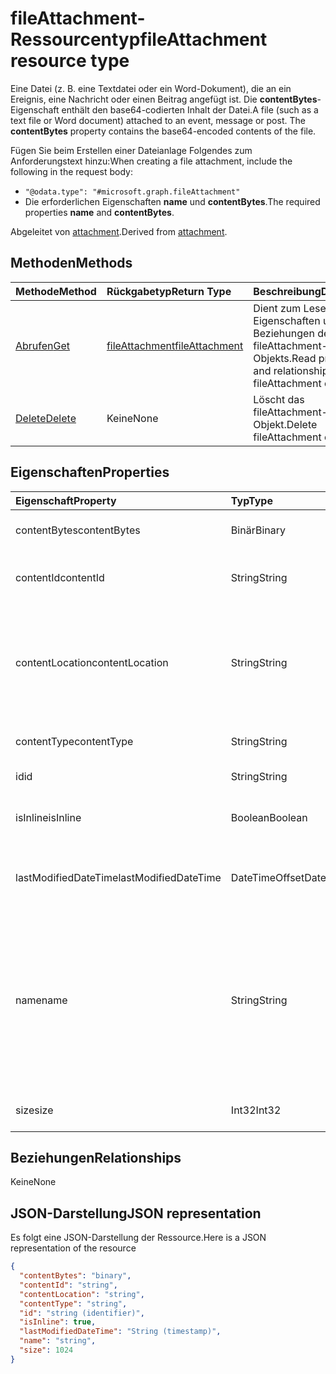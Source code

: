 # <a name="fileattachment-resource-type"></a><span data-ttu-id="c3d03-101">fileAttachment-Ressourcentyp</span><span class="sxs-lookup"><span data-stu-id="c3d03-101">fileAttachment resource type</span></span>

<span data-ttu-id="c3d03-p101">Eine Datei (z. B. eine Textdatei oder ein Word-Dokument), die an ein Ereignis, eine Nachricht oder einen Beitrag angefügt ist. Die **contentBytes**-Eigenschaft enthält den base64-codierten Inhalt der Datei.</span><span class="sxs-lookup"><span data-stu-id="c3d03-p101">A file (such as a text file or Word document) attached to an event, message or post. The  **contentBytes** property contains the base64-encoded contents of the file.</span></span>  

<span data-ttu-id="c3d03-104">Fügen Sie beim Erstellen einer Dateianlage Folgendes zum Anforderungstext hinzu:</span><span class="sxs-lookup"><span data-stu-id="c3d03-104">When creating a file attachment, include the following in the request body:</span></span>

* `"@odata.type": "#microsoft.graph.fileAttachment"`
* <span data-ttu-id="c3d03-105">Die erforderlichen Eigenschaften **name** und **contentBytes**.</span><span class="sxs-lookup"><span data-stu-id="c3d03-105">The required properties **name** and **contentBytes**.</span></span>

<span data-ttu-id="c3d03-106">Abgeleitet von [attachment](attachment.md).</span><span class="sxs-lookup"><span data-stu-id="c3d03-106">Derived from [attachment](attachment.md).</span></span>

## <a name="methods"></a><span data-ttu-id="c3d03-107">Methoden</span><span class="sxs-lookup"><span data-stu-id="c3d03-107">Methods</span></span>

| <span data-ttu-id="c3d03-108">Methode</span><span class="sxs-lookup"><span data-stu-id="c3d03-108">Method</span></span>       | <span data-ttu-id="c3d03-109">Rückgabetyp</span><span class="sxs-lookup"><span data-stu-id="c3d03-109">Return Type</span></span>  |<span data-ttu-id="c3d03-110">Beschreibung</span><span class="sxs-lookup"><span data-stu-id="c3d03-110">Description</span></span>|
|:---------------|:--------|:----------|
|[<span data-ttu-id="c3d03-111">Abrufen</span><span class="sxs-lookup"><span data-stu-id="c3d03-111">Get</span></span>](../api/attachment_get.md) | [<span data-ttu-id="c3d03-112">fileAttachment</span><span class="sxs-lookup"><span data-stu-id="c3d03-112">fileAttachment</span></span>](fileattachment.md) |<span data-ttu-id="c3d03-113">Dient zum Lesen der Eigenschaften und der Beziehungen des fileAttachment-Objekts.</span><span class="sxs-lookup"><span data-stu-id="c3d03-113">Read properties and relationships of fileAttachment object.</span></span>|
|[<span data-ttu-id="c3d03-114">Delete</span><span class="sxs-lookup"><span data-stu-id="c3d03-114">Delete</span></span>](../api/attachment_delete.md) | <span data-ttu-id="c3d03-115">Keine</span><span class="sxs-lookup"><span data-stu-id="c3d03-115">None</span></span> |<span data-ttu-id="c3d03-116">Löscht das fileAttachment-Objekt.</span><span class="sxs-lookup"><span data-stu-id="c3d03-116">Delete fileAttachment object.</span></span> |

## <a name="properties"></a><span data-ttu-id="c3d03-117">Eigenschaften</span><span class="sxs-lookup"><span data-stu-id="c3d03-117">Properties</span></span>
| <span data-ttu-id="c3d03-118">Eigenschaft</span><span class="sxs-lookup"><span data-stu-id="c3d03-118">Property</span></span>     | <span data-ttu-id="c3d03-119">Typ</span><span class="sxs-lookup"><span data-stu-id="c3d03-119">Type</span></span>   |<span data-ttu-id="c3d03-120">Beschreibung</span><span class="sxs-lookup"><span data-stu-id="c3d03-120">Description</span></span>|
|:---------------|:--------|:----------|
|<span data-ttu-id="c3d03-121">contentBytes</span><span class="sxs-lookup"><span data-stu-id="c3d03-121">contentBytes</span></span>|<span data-ttu-id="c3d03-122">Binär</span><span class="sxs-lookup"><span data-stu-id="c3d03-122">Binary</span></span>|<span data-ttu-id="c3d03-123">Der binäre Inhalt der Datei.</span><span class="sxs-lookup"><span data-stu-id="c3d03-123">The binary contents of the file.</span></span>|
|<span data-ttu-id="c3d03-124">contentId</span><span class="sxs-lookup"><span data-stu-id="c3d03-124">contentId</span></span>|<span data-ttu-id="c3d03-125">String</span><span class="sxs-lookup"><span data-stu-id="c3d03-125">String</span></span>|<span data-ttu-id="c3d03-126">Die ID der Anlage im Exchange-Speicher.</span><span class="sxs-lookup"><span data-stu-id="c3d03-126">The ID of the attachment in the Exchange store.</span></span>|
|<span data-ttu-id="c3d03-127">contentLocation</span><span class="sxs-lookup"><span data-stu-id="c3d03-127">contentLocation</span></span>|<span data-ttu-id="c3d03-128">String</span><span class="sxs-lookup"><span data-stu-id="c3d03-128">String</span></span>|<span data-ttu-id="c3d03-129">Der URI (Uniform Resource Identifier), der dem Speicherort des Anlageninhalts entspricht.</span><span class="sxs-lookup"><span data-stu-id="c3d03-129">The Uniform Resource Identifier (URI) that corresponds to the location of the content of the attachment.</span></span>|
|<span data-ttu-id="c3d03-130">contentType</span><span class="sxs-lookup"><span data-stu-id="c3d03-130">contentType</span></span>|<span data-ttu-id="c3d03-131">String</span><span class="sxs-lookup"><span data-stu-id="c3d03-131">String</span></span>|<span data-ttu-id="c3d03-132">Der Inhaltstyp der Anlage.</span><span class="sxs-lookup"><span data-stu-id="c3d03-132">The content type of the attachment.</span></span>|
|<span data-ttu-id="c3d03-133">id</span><span class="sxs-lookup"><span data-stu-id="c3d03-133">id</span></span>|<span data-ttu-id="c3d03-134">String</span><span class="sxs-lookup"><span data-stu-id="c3d03-134">String</span></span>|<span data-ttu-id="c3d03-135">Die Anlagen-ID.</span><span class="sxs-lookup"><span data-stu-id="c3d03-135">The attachment ID.</span></span>|
|<span data-ttu-id="c3d03-136">isInline</span><span class="sxs-lookup"><span data-stu-id="c3d03-136">isInline</span></span>|<span data-ttu-id="c3d03-137">Boolean</span><span class="sxs-lookup"><span data-stu-id="c3d03-137">Boolean</span></span>|<span data-ttu-id="c3d03-138">True, wenn es sich um eine Inlineanlage handelt.</span><span class="sxs-lookup"><span data-stu-id="c3d03-138">Set to true if this is an inline attachment.</span></span>|
|<span data-ttu-id="c3d03-139">lastModifiedDateTime</span><span class="sxs-lookup"><span data-stu-id="c3d03-139">lastModifiedDateTime</span></span>|<span data-ttu-id="c3d03-140">DateTimeOffset</span><span class="sxs-lookup"><span data-stu-id="c3d03-140">DateTimeOffset</span></span>|<span data-ttu-id="c3d03-141">Datum und Uhrzeit der letzten Änderung der Anlage.</span><span class="sxs-lookup"><span data-stu-id="c3d03-141">The date and time when the attachment was last modified.</span></span>|
|<span data-ttu-id="c3d03-142">name</span><span class="sxs-lookup"><span data-stu-id="c3d03-142">name</span></span>|<span data-ttu-id="c3d03-143">String</span><span class="sxs-lookup"><span data-stu-id="c3d03-143">String</span></span>|<span data-ttu-id="c3d03-144">Der Name, der den Text darstellt, der unter dem Symbol für die eingebettete Anlage angezeigt wird. Dies muss nicht der tatsächliche Dateiname sein.</span><span class="sxs-lookup"><span data-stu-id="c3d03-144">The name representing the text that is displayed below the icon representing the embedded attachment.This does not need to be the actual file name.</span></span>|
|<span data-ttu-id="c3d03-145">size</span><span class="sxs-lookup"><span data-stu-id="c3d03-145">size</span></span>|<span data-ttu-id="c3d03-146">Int32</span><span class="sxs-lookup"><span data-stu-id="c3d03-146">Int32</span></span>|<span data-ttu-id="c3d03-147">Die Größe der Anlage in Byte.</span><span class="sxs-lookup"><span data-stu-id="c3d03-147">The size in bytes of the attachment.</span></span>|

## <a name="relationships"></a><span data-ttu-id="c3d03-148">Beziehungen</span><span class="sxs-lookup"><span data-stu-id="c3d03-148">Relationships</span></span>
<span data-ttu-id="c3d03-149">Keine</span><span class="sxs-lookup"><span data-stu-id="c3d03-149">None</span></span>


## <a name="json-representation"></a><span data-ttu-id="c3d03-150">JSON-Darstellung</span><span class="sxs-lookup"><span data-stu-id="c3d03-150">JSON representation</span></span>

<span data-ttu-id="c3d03-151">Es folgt eine JSON-Darstellung der Ressource.</span><span class="sxs-lookup"><span data-stu-id="c3d03-151">Here is a JSON representation of the resource</span></span>

<!-- {
  "blockType": "resource",
  "optionalProperties": [

  ],
  "@odata.type": "microsoft.graph.fileAttachment"
}-->

```json
{
  "contentBytes": "binary",
  "contentId": "string",
  "contentLocation": "string",
  "contentType": "string",
  "id": "string (identifier)",
  "isInline": true,
  "lastModifiedDateTime": "String (timestamp)",
  "name": "string",
  "size": 1024
}

```

<!-- uuid: 8fcb5dbc-d5aa-4681-8e31-b001d5168d79
2015-10-25 14:57:30 UTC -->
<!-- {
  "type": "#page.annotation",
  "description": "fileAttachment resource",
  "keywords": "",
  "section": "documentation",
  "tocPath": ""
}-->
